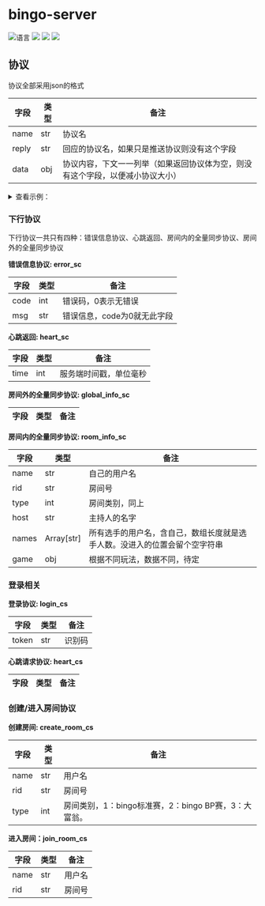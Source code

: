 # bingo-server

![](https://img.shields.io/github/languages/top/Touhou-Freshman-Camp/bingo-server "语言")
[![](https://img.shields.io/github/workflow/status/Touhou-Freshman-Camp/bingo-server/Go)](https://github.com/Touhou-Freshman-Camp/bingo-server/actions/workflows/golangci-lint.yml "代码分析")
[![](https://img.shields.io/github/contributors/Touhou-Freshman-Camp/bingo-server)](https://github.com/Touhou-Freshman-Camp/bingo-server/graphs/contributors "贡献者")
[![](https://img.shields.io/github/license/Touhou-Freshman-Camp/bingo-server)](https://github.com/Touhou-Freshman-Camp/bingo-server/blob/master/LICENSE "许可协议")

## 协议

协议全部采用json的格式

| 字段    | 类型  | 备注                                      |
|-------|-----|-----------------------------------------|
| name  | str | 协议名                                     |
| reply | str | 回应的协议名，如果只是推送协议则没有这个字段                  |
| data  | obj | 协议内容，下文一一列举（如果返回协议体为空，则没有这个字段，以便减小协议大小） |

<details><summary>查看示例：</summary>

```json
{
    "name": "error_sc",
    "data": {
      "code": 1,
      "msg": "create room failed"
    }
}
```

</details>

### 下行协议

下行协议一共只有四种：错误信息协议、心跳返回、房间内的全量同步协议、房间外的全量同步协议

**错误信息协议: error_sc**

| 字段   | 类型  | 备注               |
|------|-----|------------------|
| code | int | 错误码，0表示无错误       |
| msg  | str | 错误信息，code为0就无此字段 |

**心跳返回: heart_sc**

| 字段   | 类型  | 备注          |
|------|-----|-------------|
| time | int | 服务端时间戳，单位毫秒 |

**房间外的全量同步协议: global_info_sc**

| 字段  | 类型  | 备注  |
|-----|-----|-----|

**房间内的全量同步协议: room_info_sc**

| 字段    | 类型         | 备注                                    |
|-------|------------|---------------------------------------|
| name  | str        | 自己的用户名                                |
| rid   | str        | 房间号                                   |
| type  | int        | 房间类别，同上                               |
| host  | str        | 主持人的名字                                |
| names | Array[str] | 所有选手的用户名，含自己，数组长度就是选手人数。没进入的位置会留个空字符串 |
| game  | obj        | 根据不同玩法，数据不同，待定                        |

### 登录相关

**登录协议: login_cs**

| 字段    | 类型  | 备注  |
|-------|-----|-----|
| token | str | 识别码 |

**心跳请求协议: heart_cs**

| 字段  | 类型  | 备注  |
|-----|-----|-----|

### 创建/进入房间协议

**创建房间: create_room_cs**

| 字段   | 类型  | 备注                                 |
|------|-----|------------------------------------|
| name | str | 用户名                                |
| rid  | str | 房间号                                |
| type | int | 房间类别，1：bingo标准赛，2：bingo BP赛，3：大富翁。 |

**进入房间：join_room_cs**

| 字段   | 类型  | 备注  |
|------|-----|-----|
| name | str | 用户名 |
| rid  | str | 房间号 |
